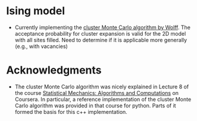 Ising model
===========

 - Currently implementing the [cluster Monte Carlo algorithm by Wolff](http://journals.aps.org/prl/abstract/10.1103/PhysRevLett.62.361). The acceptance
   probability for cluster expansion is valid for the 2D model with all sites
   filled. Need to determine if it is applicable more generally
   (e.g., with vacancies)

Acknowledgments
===============
 - The cluster Monte Carlo algorithm was nicely explained in Lecture 8 of the course [Statistical Mechanics: Algorithms and Computations](https://www.coursera.org/course/smac) on Coursera. In particular, a reference implementation of the cluster Monte Carlo algorithm was provided in that course for python. Parts of it formed the basis for this c++ implementation. 
